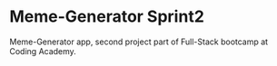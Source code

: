 # Meme-Generator Sprint2
Meme-Generator app, second project part of Full-Stack bootcamp at Coding Academy.
